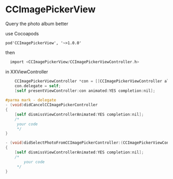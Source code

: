 # CCImagePickerView

Query the photo album better

use Cocoapods
```
pod'CCImagePickerView', '~>1.0.0'
```

then
```Objective-C
  import <CCImagePickerView/CCImagePickerViewController.h>
```
in XXViewController
```Objective-C
    CCImagePickerViewController *con = [[CCImagePickerViewController alloc] init];
    con.delegate = self;
    [self presentViewController:con animated:YES completion:nil];
  
#parma mark - delegate
- (void)didCancelCCImagePickerController
{
    [self dismissViewControllerAnimated:YES completion:nil];
    /*
     your code
     */
}

- (void)didSelectPhotoFromCCImagePickerController:(CCImagePickerViewController *)pikcer result:(NSMutableArray *)cResult
{
    [self dismissViewControllerAnimated:YES completion:nil];
    /*
        your code
     */
}
```
